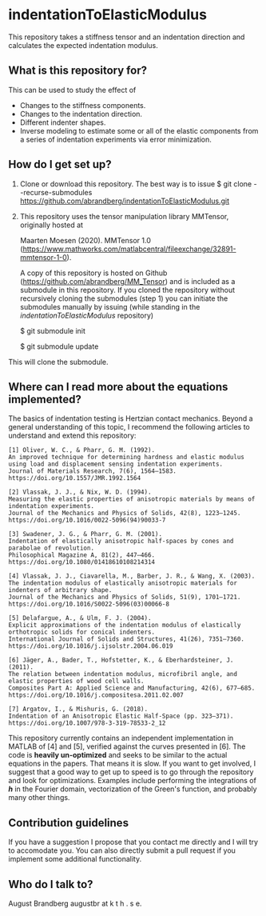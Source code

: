 # indentationToElasticModulus
This repository takes a stiffness tensor and an indentation direction and calculates the expected indentation modulus. 


## What is this repository for?
This can be used to study the effect of

- Changes to the stiffness components.
- Changes to the indentation direction.
- Different indenter shapes.
- Inverse modeling to estimate some or all of the elastic components from a series of indentation experiments via error minimization.


## How do I get set up?
1. Clone or download this repository. The best way is to issue
     $ git clone --recurse-submodules https://github.com/abrandberg/indentationToElasticModulus.git
     
2. This repository uses the tensor manipulation library MMTensor, originally hosted at

     Maarten Moesen (2020). MMTensor 1.0 (https://www.mathworks.com/matlabcentral/fileexchange/32891-mmtensor-1-0).
     
   A copy of this repository is hosted on Github (https://github.com/abrandberg/MM_Tensor) and is included as a submodule in this repository. If you cloned the repository without recursively cloning the submodules (step 1) you can initiate the submodules manually by issuing (while standing in the *indentationToElasticModulus* repository)
   
   $ git submodule init
   
   $ git submodule update
   
 This will clone the submodule.



## Where can I read more about the equations implemented?
The basics of indentation testing is Hertzian contact mechanics. Beyond a general understanding of this topic, I recommend the following articles to understand and extend this repository:

    [1] Oliver, W. C., & Pharr, G. M. (1992). 
    An improved technique for determining hardness and elastic modulus using load and displacement sensing indentation experiments. 
    Journal of Materials Research, 7(6), 1564–1583. https://doi.org/10.1557/JMR.1992.1564

    [2] Vlassak, J. J., & Nix, W. D. (1994).
    Measuring the elastic properties of anisotropic materials by means of indentation experiments.
    Journal of the Mechanics and Physics of Solids, 42(8), 1223–1245. https://doi.org/10.1016/0022-5096(94)90033-7
    
    [3] Swadener, J. G., & Pharr, G. M. (2001). 
    Indentation of elastically anisotropic half-spaces by cones and parabolae of revolution. 
    Philosophical Magazine A, 81(2), 447–466. https://doi.org/10.1080/01418610108214314

    [4] Vlassak, J. J., Ciavarella, M., Barber, J. R., & Wang, X. (2003). 
    The indentation modulus of elastically anisotropic materials for indenters of arbitrary shape. 
    Journal of the Mechanics and Physics of Solids, 51(9), 1701–1721. https://doi.org/10.1016/S0022-5096(03)00066-8

    [5] Delafargue, A., & Ulm, F. J. (2004). 
    Explicit approximations of the indentation modulus of elastically orthotropic solids for conical indenters. 
    International Journal of Solids and Structures, 41(26), 7351–7360. https://doi.org/10.1016/j.ijsolstr.2004.06.019
    
    [6] Jäger, A., Bader, T., Hofstetter, K., & Eberhardsteiner, J. (2011). 
    The relation between indentation modulus, microfibril angle, and elastic properties of wood cell walls. 
    Composites Part A: Applied Science and Manufacturing, 42(6), 677–685. https://doi.org/10.1016/j.compositesa.2011.02.007

    [7] Argatov, I., & Mishuris, G. (2018). 
    Indentation of an Anisotropic Elastic Half-Space (pp. 323–371). https://doi.org/10.1007/978-3-319-78533-2_12

This repository currently contains an independent implementation in MATLAB of [4] and [5], verified against the curves presented in [6]. The code is **heavily un-optimized** and seeks to be similar to the actual equations in the papers. That means it is slow. If you want to get involved, I suggest that a good way to get up to speed is to go through the repository and look for optimizations. Examples include performing the integrations of ***h*** in the Fourier domain, vectorization of the Green's function, and probably many other things.


## Contribution guidelines
If you have a suggestion I propose that you contact me directly and I will try to accomodate you. You can also directly submit a pull request if you implement some additional functionality.


## Who do I talk to?

August Brandberg augustbr at k t h . s e.
